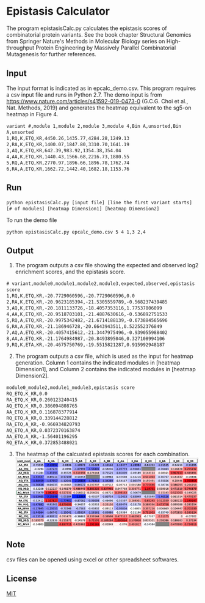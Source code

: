 # Epistasis Calculator

The program epistasisCalc.py calculates the epistasis scores of combinatorial protein variants. See the book chapter  Structural Genomics from Springer Nature's Methods in Molecular Biology series on High-throughput Protein Engineering by Massively Parallel Combinatorial Mutagenesis for further references.

## Input
The input format is indicated as in epcalc_demo.csv. This program requires a csv input file and runs in Python 2.7.
The demo input is from https://www.nature.com/articles/s41592-019-0473-0 (G.C.G. Choi et al., Nat. Methods, 2019) and generates the heatmap equivalent to the sg5-on heatmap in Figure 4.
```
variant #,module 1,module 2,module 3,module 4,Bin A,unsorted,Bin A,unsorted
1,RQ,K,ETQ,KR,4450.26,1435.77,4284.28,1249.13
2,RA,K,ETQ,KR,1400.07,1847.80,3310.70,1641.19
3,AQ,K,ETQ,KR,642.39,983.92,1354.38,354.04
4,AA,K,ETQ,KR,1440.43,1566.68,2216.73,1880.55
5,RQ,A,ETQ,KR,2770.97,1896.66,1896.78,1762.74
6,RA,A,ETQ,KR,1662.72,1442.40,1682.18,1153.76
```

## Run
```
python epistasisCalc.py [input file] [line the first variant starts] [# of modules] [heatmap Dimension1] [heatmap Dimension2]
```
To run the demo file
```
python epistasisCalc.py epcalc_demo.csv 5 4 1,3 2,4
```

## Output
1. The program outputs a csv file showing the expected and observed log2 enrichment scores, and the epistasis score.
```
# variant,module0,module1,module2,module3,expected,observed,epistasis score
1,RQ,K,ETQ,KR,-20.7729060596,-20.7729060596,0.0
2,RA,K,ETQ,KR,-20.9623185394,-21.5305559789,-0.568237439485
3,AQ,K,ETQ,KR,-20.1811133726,-18.4057353116,1.77537806099
4,AA,K,ETQ,KR,-20.9518703101,-21.4887630616,-0.536892751533
5,RQ,A,ETQ,KR,-20.9975342482,-21.6714188139,-0.673884565696
6,RA,A,ETQ,KR,-21.186946728,-20.6643943511,0.522552376849
7,AQ,A,ETQ,KR,-20.4057415612,-21.3447975496,-0.939055988402
8,AA,A,ETQ,KR,-21.1764984987,-20.8493895046,0.327108994106
9,RQ,K,ETA,KR,-20.4675750769,-19.5515821287,0.915992948187
```
2. The program outputs a csv file, which is used as the input for heatmap generation. Column 1 contains the indicated modules in [heatmap Dimension1], and Column 2 contains the indicated modules in [heatmap Dimension2].
```
module0_module2,module1_module3,epistasis score
RQ_ETQ,K_KR,0.0
RA_ETQ,K_KR,0.260123240415
AQ_ETQ,K_KR,0.386094808765
AA_ETQ,K_KR,0.116878377914
RQ_ETQ,A_KR,0.339144228812
RA_ETQ,A_KR,-0.966934820793
AQ_ETQ,A_KR,0.0372370163874
AA_ETQ,A_KR,-1.56401196295
RQ_ETA,K_KR,0.372853488021
```
3. The heatmap of the calcuated epistasis scores for each combination.
![Image](epcalc_demo_heatmap.png)

## Note
csv files can be opened using excel or other spreadsheet softwares.

## License
[MIT](https://choosealicense.com/licenses/mit/)
